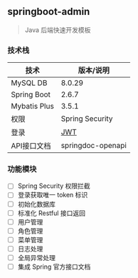 ## springboot-admin

> Java 后端快速开发模板

### 技术栈

| 技术           | 版本/说明                  |
|--------------|------------------------|
| MySQL DB     | 8.0.29                 |
| Spring Boot  | 2.6.7                  |
| Mybatis Plus | 3.5.1                  |
| 权限           | Spring Security        |
| 登录           | [JWT](https://jwt.io/) |
| API接口文档      | springdoc-openapi |

### 功能模块

- [ ] Spring Security 权限拦截
- [ ] 登录获取唯一 token 标识
- [ ] 初始化数据库
- [ ] 标准化 Restful 接口返回
- [ ] 用户管理
- [ ] 角色管理
- [ ] 菜单管理
- [ ] 日志处理
- [ ] 全局异常处理
- [ ] 集成 Spring 官方接口文档